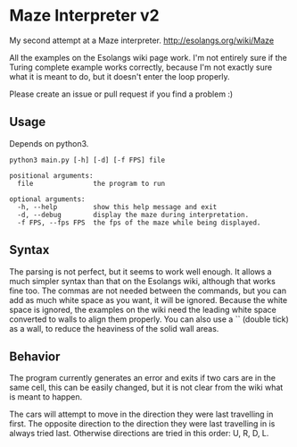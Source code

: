 Maze Interpreter v2
===================

My second attempt at a Maze interpreter. http://esolangs.org/wiki/Maze

All the examples on the Esolangs wiki page work. I'm not entirely sure if the Turing complete example works correctly, because I'm not exactly sure what it is meant to do, but it doesn't enter the loop properly.

Please create an issue or pull request if you find a problem :)

Usage
-----

Depends on python3.

```
python3 main.py [-h] [-d] [-f FPS] file

positional arguments:
  file               the program to run

optional arguments:
  -h, --help         show this help message and exit
  -d, --debug        display the maze during interpretation.
  -f FPS, --fps FPS  the fps of the maze while being displayed.
```

Syntax
------

The parsing is not perfect, but it seems to work well enough. It allows a much simpler syntax than that on the Esolangs wiki, although that works fine too. The commas are not needed between the commands, but you can add as much white space as you want, it will be ignored. Because the white space is ignored, the examples on the wiki need the leading white space converted to walls to align them properly. You can also use a `` (double tick) as a wall, to reduce the heaviness of the solid wall areas.

Behavior
--------

The program currently generates an error and exits if two cars are in the same cell, this can be easily changed, but it is not clear from the wiki what is meant to happen.

The cars will attempt to move in the direction they were last travelling in first. The opposite direction to the direction they were last travelling in is always tried last. Otherwise directions are tried in this order: U, R, D, L. 
